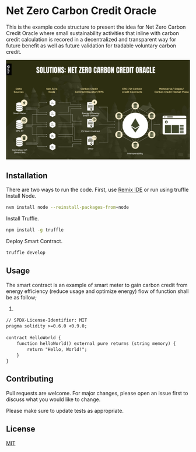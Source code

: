 # Net Zero Carbon Credit Oracle

This is the example code structure to present the idea for Net Zero Carbon Credit Oracle where small sustainability activities that inline with carbon credit calculation is recored in a decentralized and transparent way for future benefit as well as future validation for tradable voluntary carbon credit.

![alt text](https://github.com/bento40/carboncreditoracle/blob/master/schematic.png?raw=true)

## Installation

There are two ways to run the code. First, use [Remix IDE](https://remix.ethereum.org/) or run using truffle
Install Node.

```bash
nvm install node --reinstall-packages-from=node
```

Install Truffle.

```bash
npm install -g truffle
```

Deploy Smart Contract.

```bash
truffle develop
```

## Usage

The smart contract is an example of smart meter to gain carbon credit from energy efficiency (reduce usage and optimize energy) flow of function shall be as follow;

1.

```solidity
// SPDX-License-Identifier: MIT
pragma solidity >=0.6.0 <0.9.0;

contract HelloWorld {
    function helloWorld() external pure returns (string memory) {
        return "Hello, World!";
    }
}
```

## Contributing

Pull requests are welcome. For major changes, please open an issue first to discuss what you would like to change.

Please make sure to update tests as appropriate.

## License

[MIT](https://choosealicense.com/licenses/mit/)
